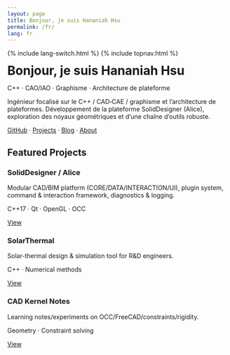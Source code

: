 ```yaml
---
layout: page
title: Bonjour, je suis Hananiah Hsu
permalink: /fr/
lang: fr
---
```


{% include lang-switch.html %}
{% include topnav.html %}

<div class="card">
  <h1 style="margin:.2rem 0;">Bonjour, je suis Hananiah Hsu</h1>
  <p class="muted">C++ · CAO/IAO · Graphisme · Architecture de plateforme</p>
  <p>Ingénieur focalisé sur le C++ / CAD‑CAE / graphisme et l’architecture de plateformes. Développement de la plateforme SolidDesigner (Alice), exploration des noyaux géométriques et d’une chaîne d’outils robuste.</p>
  <p>
    <a href="https://github.com/hananiahhsu" target="_blank">GitHub</a> · 
    <a href="/fr/projects/">Projects</a> · 
    <a href="/fr/blog/">Blog</a> · 
    <a href="/fr/about/">About</a>
  </p>
</div>


<h2>Featured Projects</h2>
<div class="grid">
  <div class="card">
    <h3>SolidDesigner / Alice</h3>
    <p>Modular CAD/BIM platform (CORE/DATA/INTERACTION/UI), plugin system, command & interaction framework, diagnostics & logging.</p>
    <p class="muted">C++17 · Qt · OpenGL · OCC</p>
    <p><a href="/fr/projects/#soliddesigner">View</a></p>
  </div>
  <div class="card">
    <h3>SolarThermal</h3>
    <p>Solar-thermal design & simulation tool for R&D engineers.</p>
    <p class="muted">C++ · Numerical methods</p>
    <p><a href="/fr/projects/#solarthermal">View</a></p>
  </div>
  <div class="card">
    <h3>CAD Kernel Notes</h3>
    <p>Learning notes/experiments on OCC/FreeCAD/constraints/rigidity.</p>
    <p class="muted">Geometry · Constraint solving</p>
    <p><a href="/fr/projects/#kernel-notes">View</a></p>
  </div>
</div>
